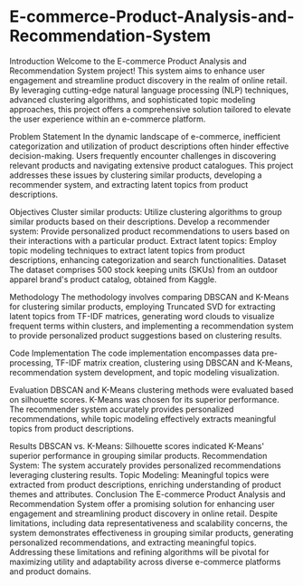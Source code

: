 # E-commerce-Product-Analysis-and-Recommendation-System
Introduction
Welcome to the E-commerce Product Analysis and Recommendation System project! This system aims to enhance user engagement and streamline product discovery in the realm of online retail. By leveraging cutting-edge natural language processing (NLP) techniques, advanced clustering algorithms, and sophisticated topic modeling approaches, this project offers a comprehensive solution tailored to elevate the user experience within an e-commerce platform.

Problem Statement
In the dynamic landscape of e-commerce, inefficient categorization and utilization of product descriptions often hinder effective decision-making. Users frequently encounter challenges in discovering relevant products and navigating extensive product catalogues. This project addresses these issues by clustering similar products, developing a recommender system, and extracting latent topics from product descriptions.

Objectives
Cluster similar products: Utilize clustering algorithms to group similar products based on their descriptions.
Develop a recommender system: Provide personalized product recommendations to users based on their interactions with a particular product.
Extract latent topics: Employ topic modeling techniques to extract latent topics from product descriptions, enhancing categorization and search functionalities.
Dataset
The dataset comprises 500 stock keeping units (SKUs) from an outdoor apparel brand's product catalog, obtained from Kaggle.

Methodology
The methodology involves comparing DBSCAN and K-Means for clustering similar products, employing Truncated SVD for extracting latent topics from TF-IDF matrices, generating word clouds to visualize frequent terms within clusters, and implementing a recommendation system to provide personalized product suggestions based on clustering results.

Code Implementation
The code implementation encompasses data pre-processing, TF-IDF matrix creation, clustering using DBSCAN and K-Means, recommendation system development, and topic modeling visualization.

Evaluation
DBSCAN and K-Means clustering methods were evaluated based on silhouette scores. K-Means was chosen for its superior performance. The recommender system accurately provides personalized recommendations, while topic modeling effectively extracts meaningful topics from product descriptions.

Results
DBSCAN vs. K-Means: Silhouette scores indicated K-Means' superior performance in grouping similar products.
Recommendation System: The system accurately provides personalized recommendations leveraging clustering results.
Topic Modeling: Meaningful topics were extracted from product descriptions, enriching understanding of product themes and attributes.
Conclusion
The E-commerce Product Analysis and Recommendation System offer a promising solution for enhancing user engagement and streamlining product discovery in online retail. Despite limitations, including data representativeness and scalability concerns, the system demonstrates effectiveness in grouping similar products, generating personalized recommendations, and extracting meaningful topics. Addressing these limitations and refining algorithms will be pivotal for maximizing utility and adaptability across diverse e-commerce platforms and product domains.
